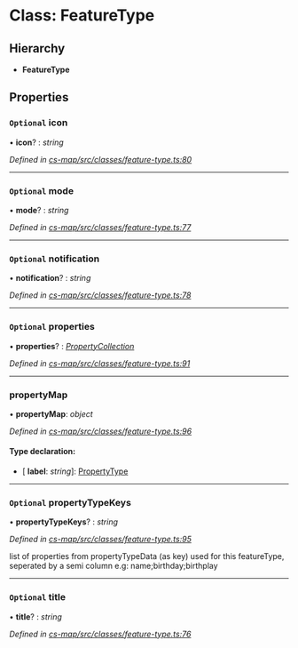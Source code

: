 # Class: FeatureType

## Hierarchy

* **FeatureType**

## Properties

### `Optional` icon

• **icon**? : *string*

*Defined in [cs-map/src/classes/feature-type.ts:80](https://github.com/TNOCS/csnext/blob/ec6e73e4/packages/cs-map/src/classes/feature-type.ts#L80)*

___

### `Optional` mode

• **mode**? : *string*

*Defined in [cs-map/src/classes/feature-type.ts:77](https://github.com/TNOCS/csnext/blob/ec6e73e4/packages/cs-map/src/classes/feature-type.ts#L77)*

___

### `Optional` notification

• **notification**? : *string*

*Defined in [cs-map/src/classes/feature-type.ts:78](https://github.com/TNOCS/csnext/blob/ec6e73e4/packages/cs-map/src/classes/feature-type.ts#L78)*

___

### `Optional` properties

• **properties**? : *[PropertyCollection](../modules/_cs_map_src_classes_feature_type_.md#propertycollection)*

*Defined in [cs-map/src/classes/feature-type.ts:91](https://github.com/TNOCS/csnext/blob/ec6e73e4/packages/cs-map/src/classes/feature-type.ts#L91)*

___

###  propertyMap

• **propertyMap**: *object*

*Defined in [cs-map/src/classes/feature-type.ts:96](https://github.com/TNOCS/csnext/blob/ec6e73e4/packages/cs-map/src/classes/feature-type.ts#L96)*

#### Type declaration:

* \[ **label**: *string*\]: [PropertyType](_cs_map_src_classes_feature_type_.propertytype.md)

___

### `Optional` propertyTypeKeys

• **propertyTypeKeys**? : *string*

*Defined in [cs-map/src/classes/feature-type.ts:95](https://github.com/TNOCS/csnext/blob/ec6e73e4/packages/cs-map/src/classes/feature-type.ts#L95)*

list of properties from propertyTypeData (as key) used for this featureType, seperated by a semi column
e.g: name;birthday;birthplay

___

### `Optional` title

• **title**? : *string*

*Defined in [cs-map/src/classes/feature-type.ts:76](https://github.com/TNOCS/csnext/blob/ec6e73e4/packages/cs-map/src/classes/feature-type.ts#L76)*
